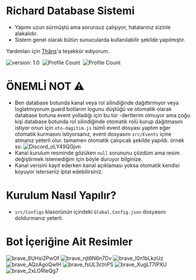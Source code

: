 # Richard Database Sistemi

- Yapımı uzun sürmüştü ama sorunsuz çalışıyor, hatalarınız sizinle alakalıdır.
- Sistem genel olarak bütün sunucularda kullanılabilir şekilde yapılmıştır.

Yardımları için [Thâns](https://github.com/ThansEX)'a teşekkür ediyorum.

![version: 1.0](https://img.shields.io/badge/Version-1.0-informational&color=yellow)&nbsp;
![Profile Count](https://komarev.com/ghpvc/?username=richardsistemler&color=blue)&nbsp;
![Profile Count](https://komarev.com/ghpvc/?username=richard-database&label=Project%20visits&color=blueviolet)&nbsp;

# ÖNEMLİ NOT ⚠️
- Ben database botunda kanal veya rol silindiğinde dağıttırmıyor veya loglatmıyorum guard botlarım logunu düştüğü ve otomatik olarak database botuna event yolladığı için bu tür -dertlerim olmuyor ama çoğu kişi database botunda rol silindiğinde otomatik rolü kurup dağıtmasını istiyor onun için `oto-dagitim.js` isimli event dosyası yaptım eğer otomatik kurmasını istiyorsanız, event dosyasını `src/Events` içine atmanız yeterli olur. tamamen otomatik çalışıcak şekilde yapıldı. örnek ss:
![Discord_oLY49QGjvn](https://user-images.githubusercontent.com/97298322/148813187-c3ecd8d7-bec9-4570-8be8-307093fd2c80.png)
- Kanal kurulum resminde gözüken `null` sorununu çözdüm ama resim değiştirmek istemediğim için böyle duruyor bilginize.
- Kanal verisini kayıt ederken kanal açıklaması yoksa otomatik kendisi koyuyor isterseniz iptal edebilirsiniz.

# Kurulum Nasıl Yapılır?

- `src/Configs` klasorünün içindeki `Global.Config.json` dosyasını doldurmanız yeterli.
 
# Bot İçeriğine Ait Resimler
![brave_6UHsi2PwOf](https://user-images.githubusercontent.com/97298322/148809337-9eccd5a3-dece-452b-a4c0-0dd8374cf6f8.png)
![brave_njt6N6n7Dv](https://user-images.githubusercontent.com/97298322/148809325-67f0018a-9936-4a40-b9d5-00ea19804650.png)
![brave_I0n1bLkzUz](https://user-images.githubusercontent.com/97298322/148809318-7aebcf5c-5a3b-40ff-a82e-f26ebc757f67.png)
![brave_AQzAgoQwlH](https://user-images.githubusercontent.com/97298322/148809328-29b9f6bf-8ca8-45ad-989d-62bea35300dd.png)
![brave_fsUL3ctnPS](https://user-images.githubusercontent.com/97298322/148809341-62b52e32-2070-4150-8524-125e5c326828.png)
![brave_XugLT7IPXU](https://user-images.githubusercontent.com/97298322/148809334-be536b16-1a2f-406a-82fa-c4001b715c7d.png)
![brave_2xLORIeQg7](https://user-images.githubusercontent.com/97298322/148809332-53a6d59c-4372-4eab-92e1-c06bfe7242af.png)
